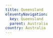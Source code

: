```yaml
---
title: Queensland
eleventyNavigation:
  key: Queensland
  parent: Australia
country: Australia
---
```

